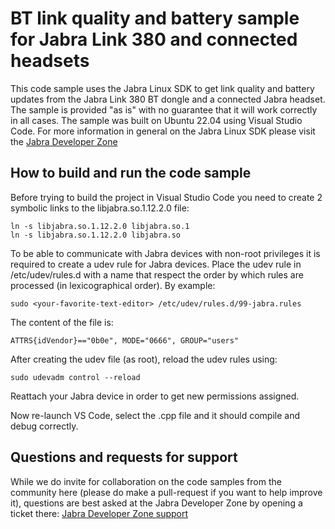 # BT link quality and battery sample for Jabra Link 380 and connected headsets
This code sample uses the Jabra Linux SDK to get link quality and battery updates from the Jabra Link 380 BT dongle and a connected Jabra headset. The sample is provided "as is" with no guarantee that it will work correctly in all cases. The sample was built on Ubuntu 22.04 using Visual Studio Code. 
For more information in general on the Jabra Linux SDK please visit the [Jabra Developer Zone](https://developer.jabra.com/site/global/sdk/linux/index.gsp)

## How to build and run the code sample
Before trying to build the project in Visual Studio Code you need to create 2 symbolic links to the libjabra.so.1.12.2.0 file:
```
ln -s libjabra.so.1.12.2.0 libjabra.so.1
ln -s libjabra.so.1.12.2.0 libjabra.so
```
To be able to communicate with Jabra devices with non-root privileges it is required to create a udev rule for Jabra devices. Place the udev rule in /etc/udev/rules.d with a name that respect the order by which rules are processed (in lexicographical order). By example:
```
sudo <your-favorite-text-editor> /etc/udev/rules.d/99-jabra.rules
```
The content of the file is:
```
ATTRS{idVendor}=="0b0e", MODE="0666", GROUP="users"
```
After creating the udev file (as root), reload the udev rules using:
```
sudo udevadm control --reload
```
Reattach your Jabra device in order to get new permissions assigned.

Now re-launch VS Code, select the .cpp file and it should compile and debug correctly. 

## Questions and requests for support
While we do invite for collaboration on the code samples from the community here (please do make a pull-request if you want to help improve it), questions are best asked at the Jabra Developer Zone by opening a ticket there: [Jabra Developer Zone support](https://developer.jabra.com/site/global/support/index.gsp)